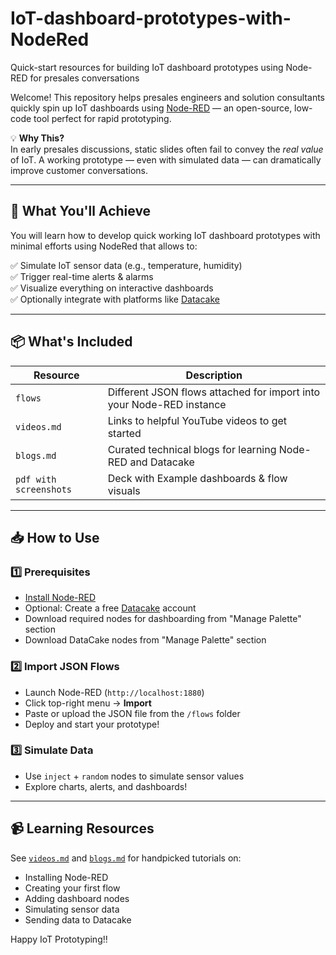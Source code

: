 # IoT-dashboard-prototypes-with-NodeRed

Quick-start resources for building IoT dashboard prototypes using Node-RED for presales conversations

Welcome! This repository helps presales engineers and solution consultants quickly spin up IoT dashboards using [Node-RED](https://nodered.org) — an open-source, low-code tool perfect for rapid prototyping.

💡 **Why This?**  
In early presales discussions, static slides often fail to convey the *real value* of IoT. A working prototype — even with simulated data — can dramatically improve customer conversations.

---

## 🎯 What You'll Achieve
You will learn how to develop quick working IoT dashboard prototypes with minimal efforts using NodeRed that allows to:

✅ Simulate IoT sensor data (e.g., temperature, humidity)  
✅ Trigger real-time alerts & alarms  
✅ Visualize everything on interactive dashboards  
✅ Optionally integrate with platforms like [Datacake](https://datacake.de)

---

## 📦 What's Included

| Resource | Description |
|---------|-------------|
| `flows`| Different JSON flows attached for import into your Node-RED instance |
| `videos.md` | Links to helpful YouTube videos to get started |
| `blogs.md` | Curated technical blogs for learning Node-RED and Datacake |
| `pdf with screenshots` | Deck with Example dashboards & flow visuals |

---

## 📥 How to Use

### 1️⃣ Prerequisites
- [Install Node-RED](https://nodered.org/docs/getting-started/local)
- Optional: Create a free [Datacake](https://datacake.de) account
- Download required nodes for dashboarding from "Manage Palette" section
- Download DataCake nodes from "Manage Palette" section

### 2️⃣ Import JSON Flows
- Launch Node-RED (`http://localhost:1880`)
- Click top-right menu → **Import**
- Paste or upload the JSON file from the `/flows` folder
- Deploy and start your prototype!

### 3️⃣ Simulate Data
- Use `inject` + `random` nodes to simulate sensor values
- Explore charts, alerts, and dashboards!

---

## 📹 Learning Resources

See [`videos.md`](videos.md) and [`blogs.md`](blogs.md) for handpicked tutorials on:
- Installing Node-RED
- Creating your first flow
- Adding dashboard nodes
- Simulating sensor data
- Sending data to Datacake

Happy IoT Prototyping!!
